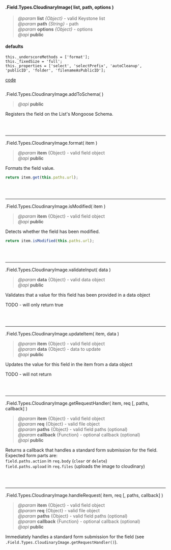 #### .Field.Types.CloudinaryImage( list, path, options )  
> *@param* **list** _{Object}_  - valid Keystone list   
> *@param* **path** _{String}_  - path   
> *@param* **options** _{Object}_  - options   
> *@api* **public**  

<div class="code-header"> <h4>defaults</h4></div><pre class=" language-javascript"><code class="language-javascript">this._underscoreMethods = ['format'];
this._fixedSize = 'full';
this._properties = ['select', 'selectPrefix', 'autoCleanup', 'publicID', 'folder', 'filenameAsPublicID'];
</code></pre>

<div class="code-header addGitHubLink" data-file="lib/fieldTypes/cloudinaryimage.js"> <a href="#" class="loadCode"> code</a></div><pre class=" language-javascript hideCode api"></pre> 

  
<span class="subMethod"> .Field.Types.CloudinaryImage.addToSchema(  ) </span>  
> *@api* **public**     

Registers the field on the List's Mongoose Schema.  
<div class="code-header addGitHubLink" data-file="lib/fieldTypes/cloudinaryimage.js#L56-L270"> &nbsp;</div><pre class=" language-javascript hideCode api"></pre> 

---

<span class="subMethod"> .Field.Types.CloudinaryImage.format( item ) </span>  
> *@param* **item** {Object} - valid field object   
> *@api* **public**     

Formats the field value.
```javascript
return item.get(this.paths.url);
```
<div class="code-header addGitHubLink" data-file="lib/fieldTypes/cloudinaryimage.js#L273-L281"> &nbsp;</div><pre class=" language-javascript hideCode api"></pre> 

---
<span class="subMethod"> .Field.Types.CloudinaryImage.isModified( item ) </span> 
> *@param* **item** {Object} - valid field object   
> *@api* **public**    

Detects whether the field has been modified.  
```javascript
return item.isModified(this.paths.url);
```
<div class="code-header addGitHubLink" data-file="lib/fieldTypes/cloudinaryimage.js#L284-L292">&nbsp; </div><pre class=" language-javascript hideCode api"></pre> 

---
<span class="subMethod"> .Field.Types.CloudinaryImage.validateInput( data )  </span> 
> *@param* **data** {Object} - valid data object  
> *@api* **public**   
 

Validates that a value for this field has been provided in a data object 
<p class="warning-note"> TODO - will only return true</p>

<div class="code-header addGitHubLink" data-file="lib/fieldTypes/cloudinaryimage.js#L295-L304"> &nbsp;</div><pre class=" language-javascript hideCode api"></pre> 


---
<span class="subMethod"> .Field.Types.CloudinaryImage.updateItem( item, data )  </span> 
> *@param* **item** {Object} - valid field object  
> *@param* **data** {Object} - data to update  
> *@api* **public**  

Updates the value for this field in the item from a data object 

<p class="warning-note"> TODO - will not return</p>


<div class="code-header addGitHubLink" data-file="lib/fieldTypes/cloudinaryimage.js#L307-L329"> &nbsp;</div><pre class=" language-javascript hideCode api"></pre> 


---
<span class="subMethod"> .Field.Types.CloudinaryImage.getRequestHandler( item, req [, paths, callback] )  </span>
> *@param* **item** {Object} - valid field object  
> *@param* **req** {Object} - valid file object  
> *@param* **paths** {Object} - valid field paths (optional)  
> *@param* **callback** {Function} - optional callback (optional)  
> *@api* **public**  

Returns a callback that handles a standard form submission for the field.  
Expected form parts are:  
`field.paths.action` in `req.body` (`clear` or `delete`)  
`field.paths.upload` in `req.files` (uploads the image to cloudinary)  
<div class="code-header addGitHubLink" data-file="lib/fieldTypes/cloudinaryimage.js#L332-L446">&nbsp; </div><pre class=" language-javascript hideCode api"></pre> 

---
<span class="subMethod"> .Field.Types.CloudinaryImage.handleRequest( item, req [, paths, callback] )  </span> 
> *@param* **item** {Object} - valid field object  
> *@param* **req** {Object} - valid file object  
> *@param* **paths** {Object} - valid field paths (optional)  
> *@param* **callback** {Function} - optional callback (optional)  
> *@api* **public**  

Immediately handles a standard form submission for the field (see `.Field.Types.CloudinaryImage.getRequestHandler()`).  

<div class="code-header addGitHubLink" data-file="lib/fieldTypes/cloudinaryimage.js#L449-L457"> &nbsp;</div><pre class=" language-javascript hideCode api"></pre> 
 




